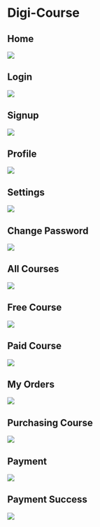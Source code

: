 # Digi-Course

<h2>Home</h2>
<img src="Digi Course Project Screenshots/home-1.PNG" >


<h2>Login</h2>
<img src="Digi Course Project Screenshots/login.PNG" >



<h2>Signup</h2>
<img src="Digi Course Project Screenshots/signup.PNG" >

<h2>Profile</h2>
<img src="Digi Course Project Screenshots/profile-1.PNG" >

<h2>Settings</h2>
<img src="Digi Course Project Screenshots/profile-2.PNG" >

<h2>Change Password</h2>
<img src="Digi Course Project Screenshots/profile-3.PNG" >


<h2>All Courses</h2>
<img src="Digi Course Project Screenshots/all_courses.PNG" >



<h2>Free Course</h2>
<img src="Digi Course Project Screenshots/course-1.PNG" >



<h2>Paid Course</h2>
<img src="Digi Course Project Screenshots/course-2.PNG" >



<h2>My Orders</h2>
<img src="Digi Course Project Screenshots/orders.png" >


<h2>Purchasing Course</h2>
<img src="Digi Course Project Screenshots/payment-1.PNG" >



<h2>Payment</h2>
<img src="Digi Course Project Screenshots/payment-2.PNG" >



<h2>Payment Success</h2>
<img src="Digi Course Project Screenshots/payment-3.PNG" >
